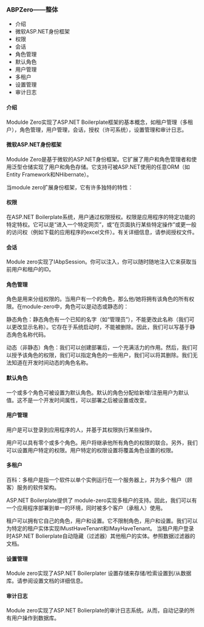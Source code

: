 ### ABPZero——整体

+ 介绍
+ 微软ASP.NET身份框架
+ 权限
+ 会话
+ 角色管理
+ 默认角色
+ 用户管理
+ 多租户
+ 设置管理
+ 审计日志

#### 介绍

Modulde Zero实现了ASP.NET  Boilerplate框架的基本概念，如租户管理（多租户），角色管理，用户管理，会话，授权（许可系统），设置管理和审计日志。

#### 微软ASP.NET身份框架

Modulde Zero是基于微软的ASP.NET身份框架。它扩展了用户和角色管理者和使用泛型仓储实现了用户和角色存储。它支持可被ASP.NET使用的任意ORM（如Entity Framework和NHibernate）。

当module zero扩展身份框架，它有许多独特的特性：

#### 权限

在ASP.NET Boilerplate系统，用户通过权限授权。权限是应用程序的特定功能的特定特权。它可以是“进入一个特定网页”，或“在页面执行某些特定操作”或更一般的访问权（例如下载的应用程序的excel文件）。有关详细信息，请参阅授权文件。

#### 会话

Module zero实现了IAbpSession。你可以注入，你可以随时随地注入它来获取当前用户和租户的ID。

#### 角色管理

角色是用来分组权限的。当用户有一个的角色，那么他/她将拥有该角色的所有权限。在module-zero中，角色可以是动态或静态的：

静态角色：静态角色有一个已知的名字（如“管理员”），不能更改此名称（我们可以更改显示名称）。它存在于系统启动时，不能被删除。因此，我们可以写基于静态角色名称代码。

动态（非静态）角色：我们可以创建部署后，一个充满活力的作用。然后，我们可以授予该角色的权限，我们可以指定角色的一些用户，我们可以将其删除。我们无法知道在开发时间动态的角色名称。

#### 默认角色

一个或多个角色可被设置为默认角色。默认的角色分配给新增/注册用户为默认值。这不是一个开发时间属性，可以部署之后被设置或改变。

#### 用户管理

用户是可以登录到应用程序的人，并基于其权限执行某些操作。

用户可以具有零个或多个角色。用户将继承他所有角色的权限的联合。另外，我们可以设置用户特定的权限。用户特定的权限设置将覆盖角色设置的权限。

####  多租户

百科：多租户是指一个软件以单个实例运行在一个服务器上，并为多个租户（顾客）服务的软件架构。

ASP.NET Boilerplate提供了 module-zero实现多租户的支持。因此，我们可以有一个应用程序部署到单一的环境，同时被多个客户（承租人）使用。

租户可以拥有它自己的角色，用户和设置。它不限制角色，用户和设置。我们可以为特定的租户实体实现IMustHaveTenant和IMayHaveTenant。 当租户用户登录时ASP.NET Bolierplate自动隐藏（过滤器）其他租户的实体。参照数据过滤器的文档。

#### 设置管理

Module zero实现了ASP.NET Boilerplater 设置存储来存储/检索设置到/从数据库。请参阅设置文档的详细信息。

#### 审计日志

Module zero实现了ASP.NET Bolierplate的审计日志系统。从而，自动记录的所有用户操作到数据库。

